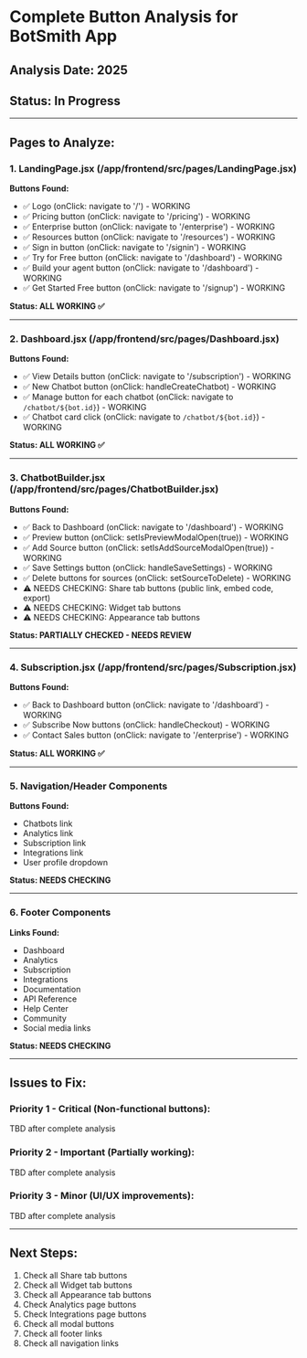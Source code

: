 # Complete Button Analysis for BotSmith App

## Analysis Date: 2025
## Status: In Progress

---

## Pages to Analyze:

### 1. LandingPage.jsx (/app/frontend/src/pages/LandingPage.jsx)
**Buttons Found:**
- ✅ Logo (onClick: navigate to '/') - WORKING
- ✅ Pricing button (onClick: navigate to '/pricing') - WORKING
- ✅ Enterprise button (onClick: navigate to '/enterprise') - WORKING  
- ✅ Resources button (onClick: navigate to '/resources') - WORKING
- ✅ Sign in button (onClick: navigate to '/signin') - WORKING
- ✅ Try for Free button (onClick: navigate to '/dashboard') - WORKING
- ✅ Build your agent button (onClick: navigate to '/dashboard') - WORKING
- ✅ Get Started Free button (onClick: navigate to '/signup') - WORKING

**Status: ALL WORKING ✅**

---

### 2. Dashboard.jsx (/app/frontend/src/pages/Dashboard.jsx)
**Buttons Found:**
- ✅ View Details button (onClick: navigate to '/subscription') - WORKING
- ✅ New Chatbot button (onClick: handleCreateChatbot) - WORKING
- ✅ Manage button for each chatbot (onClick: navigate to `/chatbot/${bot.id}`) - WORKING
- ✅ Chatbot card click (onClick: navigate to `/chatbot/${bot.id}`) - WORKING

**Status: ALL WORKING ✅**

---

### 3. ChatbotBuilder.jsx (/app/frontend/src/pages/ChatbotBuilder.jsx)
**Buttons Found:**
- ✅ Back to Dashboard (onClick: navigate to '/dashboard') - WORKING
- ✅ Preview button (onClick: setIsPreviewModalOpen(true)) - WORKING
- ✅ Add Source button (onClick: setIsAddSourceModalOpen(true)) - WORKING
- ✅ Save Settings button (onClick: handleSaveSettings) - WORKING
- ✅ Delete buttons for sources (onClick: setSourceToDelete) - WORKING
- ⚠️ NEEDS CHECKING: Share tab buttons (public link, embed code, export)
- ⚠️ NEEDS CHECKING: Widget tab buttons
- ⚠️ NEEDS CHECKING: Appearance tab buttons

**Status: PARTIALLY CHECKED - NEEDS REVIEW**

---

### 4. Subscription.jsx (/app/frontend/src/pages/Subscription.jsx)
**Buttons Found:**
- ✅ Back to Dashboard button (onClick: navigate to '/dashboard') - WORKING
- ✅ Subscribe Now buttons (onClick: handleCheckout) - WORKING
- ✅ Contact Sales button (onClick: navigate to '/enterprise') - WORKING

**Status: ALL WORKING ✅**

---

### 5. Navigation/Header Components
**Buttons Found:**
- Chatbots link
- Analytics link  
- Subscription link
- Integrations link
- User profile dropdown

**Status: NEEDS CHECKING**

---

### 6. Footer Components
**Links Found:**
- Dashboard
- Analytics
- Subscription
- Integrations
- Documentation
- API Reference
- Help Center
- Community
- Social media links

**Status: NEEDS CHECKING**

---

## Issues to Fix:

### Priority 1 - Critical (Non-functional buttons):
TBD after complete analysis

### Priority 2 - Important (Partially working):
TBD after complete analysis

### Priority 3 - Minor (UI/UX improvements):
TBD after complete analysis

---

## Next Steps:
1. Check all Share tab buttons
2. Check all Widget tab buttons
3. Check all Appearance tab buttons
4. Check Analytics page buttons
5. Check Integrations page buttons
6. Check all modal buttons
7. Check all footer links
8. Check all navigation links
